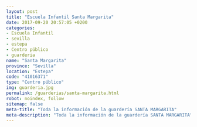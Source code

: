 ```yaml
---
layout: post
title: "Escuela Infantil Santa Margarita"
date: 2017-09-20 20:57:05 +0200
categories:
- Escuela Infantil
- sevilla
- estepa
- Centro público
- guarderia
name: "Santa Margarita"
province: "Sevilla"
location: "Estepa"
code: "41016371"
type: "Centro público"
img: guarderia.jpg
permalink: /guarderias/santa-margarita.html
robot: noindex, follow
sitemap: false
meta-title: "Toda la información de la guardería SANTA MARGARITA"
meta-description: "Toda la información de la guardería SANTA MARGARITA"
---
```

